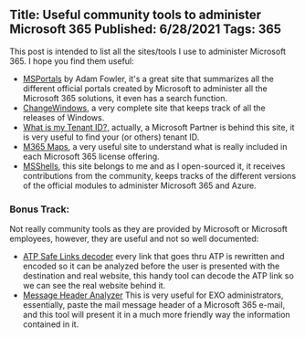 Title: Useful community tools to administer Microsoft 365
Published: 6/28/2021
Tags: 365
---

This post is intended to list all the sites/tools I use to administer Microsoft 365. I hope you find them useful:

- [MSPortals](https://msportals.io/) by Adam Fowler, it's a great site that summarizes all the different official portals created by Microsoft to administer all the Microsoft 365 solutions, it even has a search function.
- [ChangeWindows](https://changewindows.org/), a very complete site that keeps track of all the releases of Windows.
- [What is my Tenant ID?](https://www.whatismytenantid.com/), actually, a Microsoft Partner is behind this site, it is very useful to find your (or others) tenant ID.
- [M365 Maps](https://m365maps.com/), a very useful site to understand what is really included in each Microsoft 365 license offering.
- [MSShells](https://MSShells.net), this site belongs to me and as I open-sourced it, it receives contributions from the community, keeps tracks of the different versions of the official modules to administer Microsoft 365 and Azure.

### Bonus Track:
Not really community tools as they are provided by Microsoft or Microsoft employees, however, they are useful and not so well documented:

- [ATP Safe Links decoder](https://o365atp.com/) every link that goes thru ATP is rewritten and encoded so it can be analyzed before the user is presented with the destination and real website, this handy tool can decode the ATP link so we can see the real website behind it.
- [Message Header Analyzer](https://mha.azurewebsites.net/) This is very useful for EXO administrators, essentially, paste the mail message header of a Microsoft 365 e-mail, and this tool will present it in a much more friendly way the information contained in it.